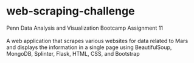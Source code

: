 # web-scraping-challenge
Penn Data Analysis and Visualization Bootcamp Assignment 11
</br>
</br>
A web application that scrapes various websites for data related to Mars and displays the information in a single page using BeautifulSoup, MongoDB, Splinter, Flask, HTML, CSS, and Bootstrap
